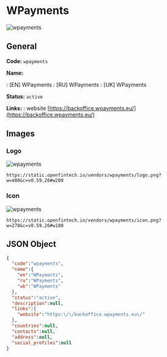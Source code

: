 
# WPayments 
![wpayments](https://static.openfintech.io/vendors/wpayments/logo.png?w=400&c=v0.59.26#w200)  

## General 
 
**Code:** `wpayments` 
 
**Name:** 
 
:	[EN] WPayments 
:	[RU] WPayments 
:	[UK] WPayments 
 
**Status:** `active` 
 
**Links:** 
: website [https://backoffice.wpayments.eu/](https://backoffice.wpayments.eu/) 
 

## Images 

### Logo 
 
![wpayments](https://static.openfintech.io/vendors/wpayments/logo.png?w=400&c=v0.59.26#w200)  

```
https://static.openfintech.io/vendors/wpayments/logo.png?w=400&c=v0.59.26#w200
```  

### Icon 
 
![wpayments](https://static.openfintech.io/vendors/wpayments/icon.png?w=278&c=v0.59.26#w100)  

```
https://static.openfintech.io/vendors/wpayments/icon.png?w=278&c=v0.59.26#w100
```  

## JSON Object 

```json
{
  "code":"wpayments",
  "name":{
    "en":"WPayments",
    "ru":"WPayments",
    "uk":"WPayments"
  },
  "status":"active",
  "description":null,
  "links":{
    "website":"https:\/\/backoffice.wpayments.eu\/"
  },
  "countries":null,
  "contacts":null,
  "address":null,
  "social_profiles":null
}
```  
